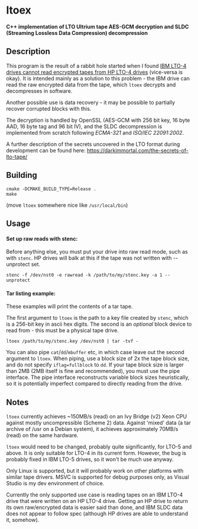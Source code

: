 # ltoex
**C++ implementation of LTO Ultrium tape AES-GCM decryption and SLDC (Streaming Lossless Data Compression) decompression**

## Description

This program is the result of a rabbit hole started when I found [IBM LTO-4 drives cannot read encrypted tapes from HP LTO-4 drives](https://darkimmortal.com/lto4-encryption-woes/) (vice-versa is okay). It is intended mainly as a solution to this problem - the IBM drive can read the raw encrypted data from the tape, which `ltoex` decrypts and decompresses in software.

Another possible use is data recovery - it may be possible to partially recover corrupted blocks with this.

The decryption is handled by OpenSSL (AES-GCM with 256 bit key, 16 byte AAD, 16 byte tag and 96 bit IV), and the SLDC decompression is implemented from scratch following *ECMA-321* and *ISO/IEC 22091:2002*.

A further description of the secrets uncovered in the LTO format during development can be found here: https://darkimmortal.com/the-secrets-of-lto-tape/

## Building

```
cmake -DCMAKE_BUILD_TYPE=Release .
make
```
(move `ltoex` somewhere nice like `/usr/local/bin`)

## Usage

#### Set up raw reads with stenc:
Before anything else, you must put your drive into raw read mode, such as with `stenc`. HP drives will balk at this if the tape was not written with --unprotect set.
```
stenc -f /dev/nst0 -e rawread -k /path/to/my/stenc.key -a 1 --unprotect
```

#### Tar listing example:
These examples will print the contents of a tar tape. 

The first argument to `ltoex` is the path to a key file created by `stenc`, which is a 256-bit key in ascii hex digits. The second is an *optional* block device to read from - this must be a physical tape drive.

```
ltoex /path/to/my/stenc.key /dev/nst0 | tar -tvf -
```

You can also pipe `cat`/`dd`/`mbuffer` etc, in which case leave out the second argument to `ltoex`. When piping, use a block size of 2x the tape block size, and do not specify `iflag=fullblock` to `dd`. If your tape block size is larger than 2MB (2MB itself is fine and recommended), you must use the pipe interface. The pipe interface reconstructs variable block sizes heuristically, so it is potentially imperfect compared to directly reading from the drive.

## Notes

`ltoex` currently achieves ~150MB/s (read) on an Ivy Bridge (v2) Xeon CPU against mostly uncompressible (Scheme 2) data. Against 'mixed' data (a tar archive of /usr on a Debian system), it achieves approximately 70MB/s (read) on the same hardware.

`ltoex` would need to be changed, probably quite significantly, for LTO-5 and above. It is only suitable for LTO-4 in its current form. However, the bug is probably fixed in IBM LTO-5 drives, so it won't be much use anyway.

Only Linux is supported, but it will probably work on other platforms with similar tape drivers. MSVC is supported for debug purposes only, as Visual Studio is my dev environment of choice.

Currently the only supported use case is reading tapes on an IBM LTO-4 drive that were written on an HP LTO-4 drive. Getting an HP drive to return its own raw/encrypted data is easier said than done, and IBM SLDC data does not appear to follow spec (although HP drives are able to understand it, somehow).
